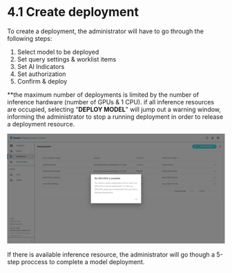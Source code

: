 # 4.1 Create deployment

To create a deployment, the administrator will have to go through the following steps:

1. Select model to be deployed
2. Set query settings & worklist items
3. Set AI Indicators
4. Set authorization
5. Confirm & deploy

\*\*the maximum number of deployments is limited by the number of inference hardware (number of GPUs & 1 CPU). if all inference resources are occupied, selecting "**DEPLOY MODEL**" will jump out a warning window, informing the administrator to stop a running deployment in order to release a deployment resource.

![](../../.gitbook/assets/Deeploy-adm-2-0-2.png)

If there is available inference resource, the administrator will go though a 5-step proccess to complete a model deployment.
